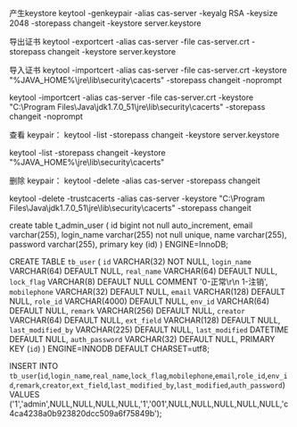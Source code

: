 产生keystore
keytool -genkeypair -alias cas-server -keyalg RSA -keysize 2048 -storepass changeit -keystore server.keystore

导出证书
keytool -exportcert -alias cas-server -file cas-server.crt -storepass changeit  -keystore server.keystore

导入证书
keytool -importcert -alias cas-server -file cas-server.crt -keystore "%JAVA_HOME%\jre\lib\security\cacerts" -storepass changeit -noprompt

keytool -importcert -alias cas-server -file cas-server.crt -keystore "C:\Program Files\Java\jdk1.7.0_51\jre\lib\security\cacerts" -storepass changeit -noprompt

查看 keypair：
keytool -list -storepass changeit -keystore server.keystore

keytool -list -storepass changeit -keystore "%JAVA_HOME%\jre\lib\security\cacerts"

删除 keypair：
keytool -delete -alias cas-server -storepass changeit

keytool -delete -trustcacerts -alias cas-server -keystore "C:\Program Files\Java\jdk1.7.0_51\jre\lib\security\cacerts" -storepass changeit


create table t_admin_user (
    id bigint not null auto_increment,
    email varchar(255),
    login_name varchar(255) not null unique,
    name varchar(255),
    password varchar(255),
    primary key (id)
) ENGINE=InnoDB;


CREATE TABLE `tb_user` (
  `id` VARCHAR(32) NOT NULL,
  `login_name` VARCHAR(64) DEFAULT NULL,
  `real_name` VARCHAR(64) DEFAULT NULL,
  `lock_flag` VARCHAR(8) DEFAULT NULL COMMENT '0-正常\r\n            1-注销',
  `mobilephone` VARCHAR(32) DEFAULT NULL,
  `email` VARCHAR(128) DEFAULT NULL,
  `role_id` VARCHAR(4000) DEFAULT NULL,
  `env_id` VARCHAR(64) DEFAULT NULL,
  `remark` VARCHAR(256) DEFAULT NULL,
  `creator` VARCHAR(64) DEFAULT NULL,
  `ext_field` VARCHAR(128) DEFAULT NULL,
  `last_modified_by` VARCHAR(225) DEFAULT NULL,
  `last_modified` DATETIME DEFAULT NULL,
  `auth_password` VARCHAR(32) DEFAULT NULL,
  PRIMARY KEY (`id`)
) ENGINE=INNODB DEFAULT CHARSET=utf8;


INSERT  INTO `tb_user`(`id`,`login_name`,`real_name`,`lock_flag`,`mobilephone`,`email`,`role_id`,`env_id`,`remark`,`creator`,`ext_field`,`last_modified_by`,`last_modified`,`auth_password`) VALUES 
('1','admin',NULL,NULL,NULL,NULL,'1','001',NULL,NULL,NULL,NULL,NULL,'c4ca4238a0b923820dcc509a6f75849b');


